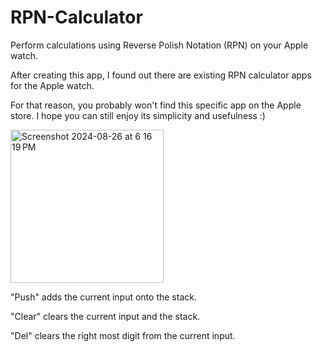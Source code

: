 # RPN-Calculator

Perform calculations using Reverse Polish Notation (RPN) on your Apple watch.

After creating this app, I found out there are existing RPN calculator apps for the Apple watch. 

For that reason, you probably won't find this specific app on the Apple store. I hope you can still enjoy its simplicity and usefulness :) 

<img width="245" alt="Screenshot 2024-08-26 at 6 16 19 PM" src="https://github.com/user-attachments/assets/36d1f15d-f0f8-4cc9-993e-174877eac56a">

"Push" adds the current input onto the stack.

"Clear" clears the current input and the stack.

"Del" clears the right most digit from the current input.

